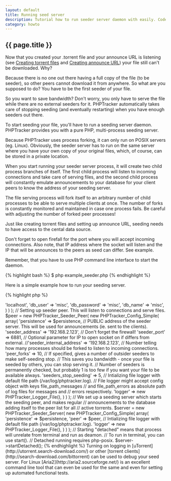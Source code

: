 ```yaml
---
layout: default
title: Running seed server
description: Tutorial how to run seeder server daemon with easily. Code examples, description.
category: howto
---
```

## {{ page.title }} ##

Now that you created your .torrent file and your announce URL is listening (see [Creating torrent files](/creating-torrent-files.html) and [Creating announce URL](/creating-announce-url.html)) your file still can't be downloaded. Why?

Because there is no one out there having a full copy of the file (to be seeder), so other peers cannot download it from anywhere. So what are you supposed to do? You have to be the first seeder of your file.

So you want to save bandwidth? Don't worry, you only have to serve the file while there are no external seeders for it. PHPTracker automatically takes care of stopping seeding (and eventually restarting) when you have enough seeders out there.

To start seeding your file, you'll have to run a seeding server daemon. PHPTracker provides you with a pure PHP, multi-process seeding server.

Because PHPTracker uses process forking, it can only run on POSIX servers (eg. Linux). Obviously, the seeder server has to run on the same server where you have your own copy of your original files, which, of course, can be stored in a private location.

When you start running your seeder server process, it will create two child process branches of itself. The first child process will listen to incoming connections and take care of serving files, and the second child process will constantly emulate announcements to your database for your client peers to know the address of your seeding server.

The file serving process will fork itself to an arbitrary number of child processes to be able to serve multiple clients at once. The number of forks is constantly monitored and maintained in case one process fails. Be careful with adjusting the number of forked peer processes!

Just like creating torrent files and setting up announce URL, seeding needs to have access to the cental data source.

Don't forget to open firefall for the port where you will accept incoming connections. Also note, that IP address where the socket will listen and the IP that will be announces to the peers as seed can differ. See example.

Remember, that you have to use PHP command line interface to start the daemon.

{% highlight bash %}
$ php example_seeder.php
{% endhighlight %}

Here is a simple example how to run your seeding server.

{% highlight php %}
<?php
// --------------------------------------
// This is how to start a seeding server.
// --------------------------------------

// [!] Run this file in CLI only!
// /usr/bin/php example_seeder.php

// Registering autoloader, essential to use the library.
require( dirname(__FILE__).'/lib/PHPTracker/Autoloader.php' );
PHPTracker_Autoloader::register();

// Persistense object implementing PHPTracker_Persistence_Interface.
// We use MySQL here. The object is initialized with its own config.
$persistence = new PHPTracker_Persistence_Mysql(
	new PHPTracker_Config_Simple( array(
		'db_host'       => 'localhost',
		'db_user'       => 'misc',
		'db_password'   => 'misc',
		'db_name'       => 'misc',
	) )
);

// Setting up seeder peer. This will listen to connections and serve files.
$peer = new PHPTracker_Seeder_Peer(
    new PHPTracker_Config_Simple( array(
        'persistence'               => $persistence,
        // PUBLIC address of the seeder server. This will be used for announcements (ie. sent to the clients).
        'seeder_address'            => '192.168.2.123',
        // Don't forget the firewall!
        'seeder_port'               => 6881,
        // Optional parameter for IP to open socket on if differs from external.
        //'seeder_internal_address' => '192.168.2.123',
        // Number telling how many processes should be forked to listen to incoming connections.
        'peer_forks'                => 10,
        // If specified, gives a number of outsider seeders to make self-seeding stop.
        // This saves you bandwidth - once your file is seeded by others, you can stop serving it.
        // Number of seeders is permanently checked, but probably 1 is too few if you want your file to be available always.
        'seeders_stop_seeding'      => 5,
        // Intializing file logger with default file path (/var/log/phptracker.log).
		// File logger might accept config object with keys file_path_messages
		// and file_path_errors as absolute path of log files for messages and
		// errors respectively.
        'logger'  => new PHPTracker_Logger_File(),
    )
) );

// We set up a seeding server which starts the seeding peer, and makes regular
// announcements to the database adding itself to the peer list for all
// active torrents.
$server = new PHPTracker_Seeder_Server(
	 new PHPTracker_Config_Simple( array(
		'persistence'           => $persistence,
		'peer'                  => $peer,
		 // Intializing file logger with default file path (/var/log/phptracker.log).
		'logger'                => new PHPTracker_Logger_File(),
	)
) );

// Starting "detached" means that process will unrelate from terminal and run as deamon.
// To run in terminal, you can use start().
// Detached running requires php-posix.
$server->startDetached();
{% endhighlight %}

Turning on logging in [uTorrent](http://utorrent.search-download.com/) or other [torrent clients](http://search-download.com/bittorrent) can be used to debug your seed server. For Linux [Aria2](http://aria2.sourceforge.net/) is an excellent command line tool that can even be used for the same and even for setting up automated functional tests.